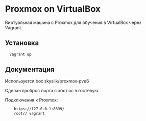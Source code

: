 # Proxmox on VirtualBox

Виртуальная машина c Proxmox для обучения в VirtualBox через Vagrant.

## Установка

```bash
  vagrant up
```

## Документация

Используется box skysilk/proxmox-pve6

Сделан проброс порта с хост ос в гостевую.

Подключения к Proxmox:

```bash
    https://127.0.0.1:8899/
    root// vagrant
```
